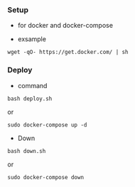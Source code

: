 ### Setup

* for docker and docker-compose

* exsample

```
wget -qO- https://get.docker.com/ | sh
```


### Deploy

* command

```
bash deploy.sh
```

or

```
sudo docker-compose up -d
```

* Down

```
bash down.sh
```

or

```
sudo docker-compose down
```

